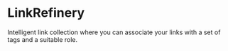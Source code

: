 LinkRefinery
============

Intelligent link collection where you can associate your links with a set of tags and a suitable role.
